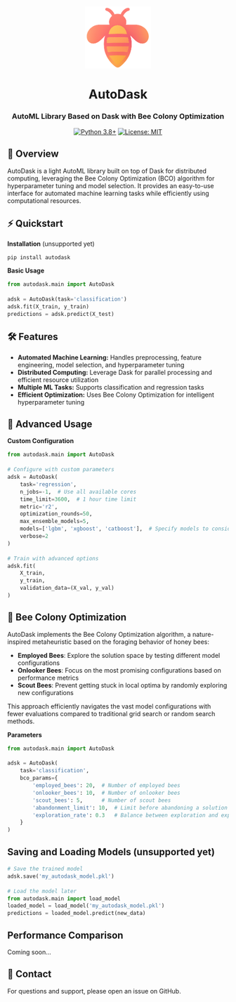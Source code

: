<div align="center">

<img src="./img/logo.png" alt="logo" width="150"/>

# AutoDask
### AutoML Library Based on Dask with Bee Colony Optimization

[![Python 3.8+](https://img.shields.io/badge/python-3.8+-blue.svg)](https://www.python.org/downloads/)
[![License: MIT](https://img.shields.io/badge/License-MIT-yellow.svg)](https://opensource.org/licenses/MIT)

</div>


## 📖 Overview
AutoDask is a light AutoML library built on top of Dask for distributed computing, leveraging the Bee Colony Optimization (BCO) algorithm for hyperparameter tuning and model selection. It provides an easy-to-use interface for automated machine learning tasks while efficiently using computational resources.

## ⚡ Quickstart

**Installation** (unsupported yet)
```commandline
pip install autodask
```

**Basic Usage**
```python
from autodask.main import AutoDask

adsk = AutoDask(task='classification')
adsk.fit(X_train, y_train)
predictions = adsk.predict(X_test)
```

## 🛠️ Features

- **Automated Machine Learning:** Handles preprocessing, feature engineering, model selection, and hyperparameter tuning
- **Distributed Computing:** Leverage Dask for parallel processing and efficient resource utilization
- **Multiple ML Tasks:** Supports classification and regression tasks
- **Efficient Optimization:** Uses Bee Colony Optimization for intelligent hyperparameter tuning

## 🧩 Advanced Usage

**Custom Configuration**
```python
from autodask.main import AutoDask

# Configure with custom parameters
adsk = AutoDask(
    task='regression',
    n_jobs=-1,  # Use all available cores
    time_limit=3600,  # 1 hour time limit
    metric='r2',
    optimization_rounds=50,
    max_ensemble_models=5,
    models=['lgbm', 'xgboost', 'catboost'],  # Specify models to consider
    verbose=2
)

# Train with advanced options
adsk.fit(
    X_train, 
    y_train,
    validation_data=(X_val, y_val)
)
```

## 🐝 Bee Colony Optimization

AutoDask implements the Bee Colony Optimization algorithm, a nature-inspired metaheuristic based on the foraging behavior of honey bees:

- **Employed Bees**: Explore the solution space by testing different model configurations
- **Onlooker Bees**: Focus on the most promising configurations based on performance metrics
- **Scout Bees**: Prevent getting stuck in local optima by randomly exploring new configurations

This approach efficiently navigates the vast model configurations with fewer evaluations compared to traditional grid search or random search methods.

**Parameters** 
```python
from autodask.main import AutoDask

adsk = AutoDask(
    task='classification',
    bco_params={
        'employed_bees': 20,  # Number of employed bees
        'onlooker_bees': 10,  # Number of onlooker bees
        'scout_bees': 5,      # Number of scout bees
        'abandonment_limit': 10,  # Limit before abandoning a solution
        'exploration_rate': 0.3   # Balance between exploration and exploitation
    }
)
```

## Saving and Loading Models (unsupported yet)

```python
# Save the trained model
adsk.save('my_autodask_model.pkl')

# Load the model later
from autodask.main import load_model
loaded_model = load_model('my_autodask_model.pkl')
predictions = loaded_model.predict(new_data)
```

## Performance Comparison

Coming soon...

## 📧 Contact

For questions and support, please open an issue on GitHub.
